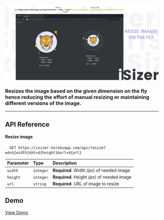 <p align="center">
  <img src="iSizer.jpg" width="1240" alt="iSizer banner image">
</p>

### Resizes the image based on the given dimension on the fly hence reducing the effort of manual resizing or maintaining different versions of the image.

---

## API Reference

#### Resize image

```http
  GET https://isizer.herokuapp.com/api/resize?wd=${width}&ht=${height}&url=${url}
```

| Parameter | Type      | Description                                 |
| :-------- | :-------- | :------------------------------------------ |
| `width`   | `integer` | **Required**. Width _(px)_ of needed image  |
| `height`  | `integer` | **Required**. Height _(px)_ of needed image |
| `url`     | `string`  | **Required**. URL of image to resize        |

## Demo

[View Demo](https://isizer.herokuapp.com/api/resize?wd=250&ht=250&url=https://media-public.canva.com/SXS-k/MADwfDSXS-k/1/tl.png)
